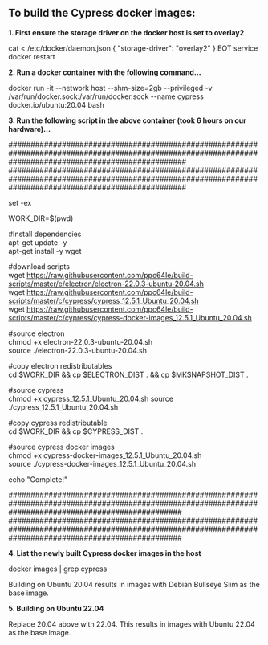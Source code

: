 To build the Cypress docker images:
--------------------------------------

**1. First ensure the storage driver on the docker host is set to overlay2**

cat <<EOT > /etc/docker/daemon.json
{
"storage-driver": "overlay2"
}
EOT
service docker restart

**2. Run a docker container with the following command...**

docker run -it --network host --shm-size=2gb --privileged  -v /var/run/docker.sock:/var/run/docker.sock --name cypress docker.io/ubuntu:20.04 bash

**3. Run the following script in the above container (took 6 hours on our hardware)...**

########################################################################################################################################################  
########################################################################################################################################################  

set -ex

WORK_DIR=$(pwd)  
  
#Install dependencies  
apt-get update -y  
apt-get install -y wget

#download scripts  
wget https://raw.githubusercontent.com/ppc64le/build-scripts/master/e/electron/electron-22.0.3-ubuntu-20.04.sh  
wget https://raw.githubusercontent.com/ppc64le/build-scripts/master/c/cypress/cypress_12.5.1_Ubuntu_20.04.sh  
wget https://raw.githubusercontent.com/ppc64le/build-scripts/master/c/cypress/cypress-docker-images_12.5.1_Ubuntu_20.04.sh  
  
#source electron  
chmod +x electron-22.0.3-ubuntu-20.04.sh  
source ./electron-22.0.3-ubuntu-20.04.sh

#copy electron redistributables  
cd $WORK_DIR && cp $ELECTRON_DIST . && cp $MKSNAPSHOT_DIST .  

#source cypress  
chmod +x cypress_12.5.1_Ubuntu_20.04.sh
source ./cypress_12.5.1_Ubuntu_20.04.sh  

#copy cypress redistributable  
cd $WORK_DIR && cp $CYPRESS_DIST .  

#source cypress docker images  
chmod +x cypress-docker-images_12.5.1_Ubuntu_20.04.sh  
source ./cypress-docker-images_12.5.1_Ubuntu_20.04.sh  

echo "Complete!"  

#######################################################################################################################################################  
#######################################################################################################################################################

**4. List the newly built Cypress docker images in the host**

docker images | grep cypress

Building on Ubuntu 20.04 results in images with Debian Bullseye Slim as the base image.

**5. Building on Ubuntu 22.04**

Replace 20.04 above with 22.04.
This results in images with Ubuntu 22.04 as the base image.
